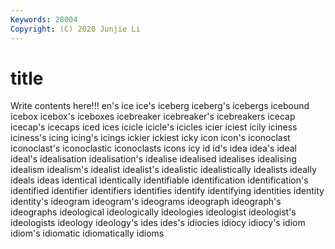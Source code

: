 ```yaml
---
Keywords: 28004
Copyright: (C) 2020 Junjie Li
---
```


# title

Write contents here!!!
en's 
ice 
ice's 
iceberg 
iceberg's 
icebergs 
icebound 
icebox 
icebox's
iceboxes 
icebreaker 
icebreaker's 
icebreakers 
icecap 
icecap's 
icecaps 
iced 
ices 
icicle
icicle's 
icicles 
icier 
iciest 
icily 
iciness 
iciness's 
icing 
icing's 
icings
ickier 
ickiest 
icky 
icon 
icon's 
iconoclast 
iconoclast's 
iconoclastic 
iconoclasts 
icons
icy 
id 
id's 
idea 
idea's 
ideal 
ideal's 
idealisation 
idealisation's 
idealise
idealised 
idealises 
idealising 
idealism 
idealism's 
idealist 
idealist's 
idealistic 
idealistically 
idealists
ideally 
ideals 
ideas 
identical 
identically 
identifiable 
identification 
identification's 
identified 
identifier
identifiers 
identifies 
identify 
identifying 
identities 
identity 
identity's 
ideogram 
ideogram's 
ideograms
ideograph 
ideograph's 
ideographs 
ideological 
ideologically 
ideologies 
ideologist 
ideologist's 
ideologists 
ideology
ideology's 
ides 
ides's 
idiocies 
idiocy 
idiocy's 
idiom 
idiom's 
idiomatic 
idiomatically
idioms 
